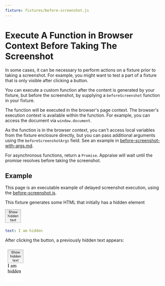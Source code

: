 ```yaml
---
fixture: fixtures/before-screenshot.js
---
```


# Execute A Function in Browser Context Before Taking The Screenshot

In some cases, it can be necessary to perform actions on a fixture
prior to taking a screenshot. For example, you might want to test
a part of a fixture that is only visible after clicking a button.

You can execute a custom function after the content is generated by 
your fixture, but before the screenshot, by supplying a `beforeScreenshot` function
in your fixture.

The function will be executed in the browser's page context. The browser's 
execution context is available within the function. For example, you can access the document via
`window.document`. 

As the function is in the browser context, you can't access local variables from the fixture enclosure directly, 
but you can pass additional arguments using the `beforeScreenshotArgs` field. See an example in [before-screenshot-with-args.md](before-screenshot-with-args.md).

For asynchronous functions, return a `Promise`. Appraise will wait until the promise resolves before
taking the screenshot.


## Example

This page is an executable example of delayed screenshot execution, using the
[before-screenshot.js](fixtures/before-screenshot.js).

This fixture generates some HTML that initially has a hidden element

![](images/function-evaluation-before.png)

~~~yaml example="after screenshot"
text: I am hidden
~~~

After clicking the button, a previously hidden text appears:

![after screenshot](images/function-evaluation-after.png)


